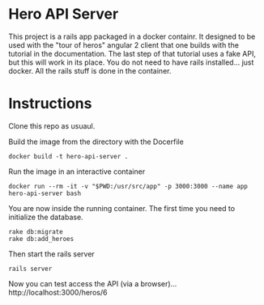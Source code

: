 # Hero API Server

This project is a rails app packaged in a docker containr.  It designed to be used with the "tour of heros" angular 2 client that one builds with the tutorial in the documentation.  The last step of that tutorial uses a fake API, but this will work in its place.  You do not need to have rails installed... just docker.  All the rails stuff is done in the container.

# Instructions

Clone this repo as usuaul.

Build the image from the directory with the Docerfile
```
docker build -t hero-api-server .
```

Run the image in an interactive container
```
docker run --rm -it -v "$PWD:/usr/src/app" -p 3000:3000 --name app hero-api-server bash
```

You are now inside the running container.  The first time you need to initialize the database.
```
rake db:migrate
rake db:add_heroes
```

Then start the rails server
```
rails server
```

Now you can test access the API (via a browser)... http://localhost:3000/heros/6

